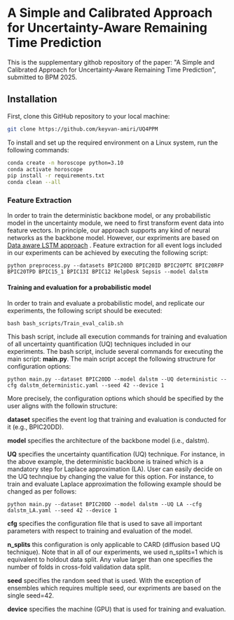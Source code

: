 # A Simple and Calibrated Approach for Uncertainty-Aware Remaining Time Prediction
This is the supplementary githob repository of the paper: "A Simple and Calibrated Approach for Uncertainty-Aware Remaining Time Prediction", submitted to BPM 2025.

## Installation

First, clone this GitHub repository to your local machine:

```bash
git clone https://github.com/keyvan-amiri/UQ4PPM
```

To install and set up the required environment on a Linux system, run the following commands:

```bash
conda create -n horoscope python=3.10
conda activate horoscope
pip install -r requirements.txt
conda clean --all
```

### Feature Extraction
In order to train the deterministic backbone model, or any probabilistic model in the uncertainty module, we need to first transform event data into feature vectors. In principle, our approach supports any kind of neural networks as the backbone model. However, our expriments are based on  
[Data aware LSTM approach](https://ieeexplore.ieee.org/abstract/document/8285184) . Feature extraction for all event logs included in our experiments can be achieved by executing the following script:

```
python preprocess.py --datasets BPIC20DD BPIC20ID BPIC20PTC BPIC20RFP BPIC20TPD BPIC15_1 BPIC13I BPIC12 HelpDesk Sepsis --model dalstm
```

#### Training and evaluation for a probabilistic model
In order to train and evaluate a probabilistic model, and replicate our experiments, the following script should be executed:

```
bash bash_scripts/Train_eval_calib.sh
```

This bash script, include all execution commands for training and evaluation of all uncertainty quantification (UQ) techniques included in our experiments. The bash script, include several commands for executing the main script: **main.py**. The main script accept the following structrure for configuration options:
```
python main.py --dataset BPIC20DD --model dalstm --UQ deterministic --cfg dalstm_deterministic.yaml --seed 42 --device 1
```
More precisely, the configuration options which should be specified by the user aligns with the followin structure:

**dataset** specifies the event log that training and evaluation is conducted for it (e.g., BPIC20DD).

**model** specifies the architecture of the backbone model (i.e., dalstm).

**UQ** specifies the uncertainty quantification (UQ) technique. For instance, in the above example, the deterministic backbone is trained which is a mandatory step for Laplace approximation (LA). User can easily decide on the UQ technqiue by changing the value for this option. For instance, to train and evaluate Laplace approximation the following example should be changed as per follows:

```
python main.py --dataset BPIC20DD --model dalstm --UQ LA --cfg dalstm_LA.yaml --seed 42 --device 1
```

**cfg** specifies the configuration file that is used to save all important parameters with respect to training and evaluation of the model.

**n_splits** this configuration is only applicable to CARD (diffusion based UQ technique). Note that in all of our experiments, we used n_splits=1 which is equivalent to holdout data split. Any value larger than one specifies the number of folds in cross-fold validation data split. 

**seed** specifies the random seed that is used. With the exception of ensembles which requires multiple seed, our expriments are based on the single seed=42.

**device** specifies the machine (GPU) that is used for training and evaluation.
